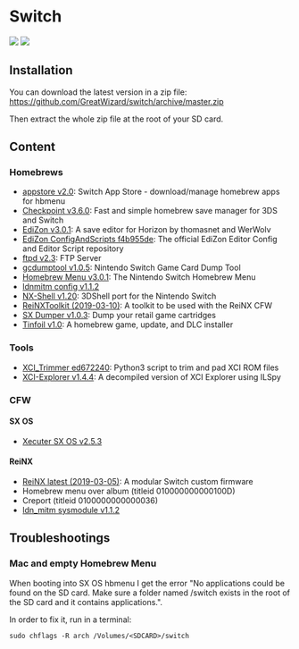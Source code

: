 # Switch

![](https://img.shields.io/badge/switch-sx--os-red.svg)
![](https://img.shields.io/badge/switch-sdfiles-orange.svg)

## Installation

You can download the latest version in a zip file: https://github.com/GreatWizard/switch/archive/master.zip

Then extract the whole zip file at the root of your SD card.

## Content

### Homebrews

- [appstore v2.0](https://github.com/vgmoose/appstorenx): Switch App Store - download/manage homebrew apps for hbmenu
- [Checkpoint v3.6.0](https://github.com/BernardoGiordano/Checkpoint/): Fast and simple homebrew save manager for 3DS and Switch
- [EdiZon v3.0.1](https://github.com/thomasnet-mc/EdiZon): A save editor for Horizon by thomasnet and WerWolv
- [EdiZon ConfigAndScripts f4b955de](https://github.com/WerWolv98/EdiZon_ConfigsAndScripts): The official EdiZon Editor Config and Editor Script repository
- [ftpd v2.3](https://github.com/mtheall/ftpd): FTP Server
- [gcdumptool v1.0.5](https://github.com/DarkMatterCore/gcdumptool): Nintendo Switch Game Card Dump Tool
- [Homebrew Menu v3.0.1](https://github.com/switchbrew/nx-hbmenu): The Nintendo Switch Homebrew Menu
- [ldnmitm config v1.1.2](https://github.com/spacemeowx2/ldn_mitm)
- [NX-Shell v1.20](https://github.com/joel16/NX-Shell): 3DShell port for the Nintendo Switch
- [ReiNXToolkit (2019-03-10)](https://github.com/Reisyukaku/ReiNXToolkit): A toolkit to be used with the ReiNX CFW
- [SX Dumper v1.0.3](https://sx.xecuter.com/): Dump your retail game cartridges
- [Tinfoil v1.0](https://github.com/digableinc/tinfoil): A homebrew game, update, and DLC installer

### Tools

- [XCI_Trimmer ed672240](https://github.com/AnalogMan151/XCI_Trimmer): Python3 script to trim and pad XCI ROM files
- [XCI-Explorer v1.4.4](https://github.com/StudentBlake/XCI-Explorer): A decompiled version of XCI Explorer using ILSpy

### CFW

#### SX OS

- [Xecuter SX OS v2.5.3](https://sx.xecuter.com/)

#### ReiNX

- [ReiNX latest (2019-03-05)](https://reinx.guide/builds): A modular Switch custom firmware
- Homebrew menu over album (titleid 010000000000100D)
- Creport (titleid 0100000000000036)
- [ldn_mitm sysmodule v1.1.2](https://github.com/spacemeowx2/ldn_mitm)

## Troubleshootings

### Mac and empty Homebrew Menu

When booting into SX OS hbmenu I get the error "No applications could be found on the SD card. Make sure a folder named /switch exists in the root of the SD card and it contains applications.".

In order to fix it, run in a terminal:

```
sudo chflags -R arch /Volumes/<SDCARD>/switch
```

